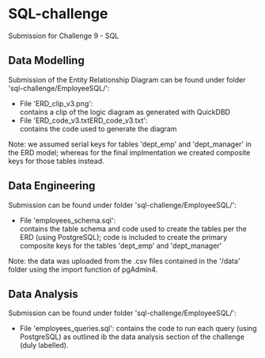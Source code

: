 # SQL-challenge
Submission for Challenge 9 - SQL

## Data Modelling
Submission of the Entity Relationship Diagram can be found under folder 'sql-challenge/EmployeeSQL/':  
- File 'ERD_clip_v3.png':  
  contains a clip of the logic diagram as generated with QuickDBD
- File 'ERD_code_v3.txtERD_code_v3.txt':  
  contains the code used to generate the diagram  
  
Note: we assumed serial keys for tables 'dept_emp' and 'dept_manager' in the ERD model; whereas for the final implmentation we created composite keys for those tables instead.

## Data Engineering
Submission can be found under folder 'sql-challenge/EmployeeSQL/':  
- File 'employees_schema.sql':  
  contains the table schema and code used to create the tables per the ERD (using PostgreSQL); code is included to create the primary composite keys for the tables 'dept_emp' and 'dept_manager'  
  
Note: the data was uploaded from the .csv files contained in the '/data' folder using the import function of pgAdmin4.
  
## Data Analysis
Submission can be found under folder 'sql-challenge/EmployeeSQL/':  
- File 'employees_queries.sql': 
  contains the code to run each query (using PostgreSQL) as outlined ib the data analysis section of the challenge (duly labelled).
